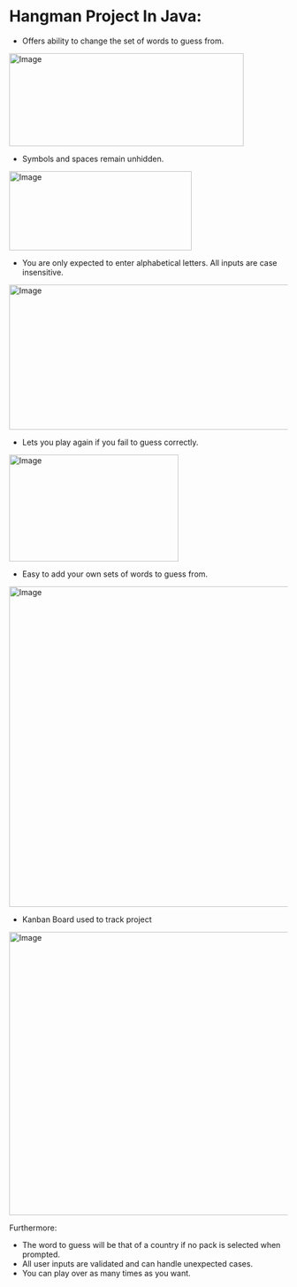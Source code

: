 # Hangman Project In Java:

- Offers ability to change the set of words to guess from.
<img width="424" height="168" alt="Image" src="https://github.com/user-attachments/assets/25446be7-9be1-49b8-be55-fb344e090328" />

- Symbols and spaces remain unhidden.
<img width="330" height="143" alt="Image" src="https://github.com/user-attachments/assets/e58615d4-35aa-440e-abd2-37ea13941793" />

- You are only expected to enter alphabetical letters. All inputs are case insensitive.
<img width="670" height="262" alt="Image" src="https://github.com/user-attachments/assets/1861b1a5-d657-4709-9e7b-bfe148d25285" />

- Lets you play again if you fail to guess correctly.
<img width="306" height="193" alt="Image" src="https://github.com/user-attachments/assets/1edfd2b5-bfb7-4d10-9e0a-7abb18147a20" />

- Easy to add your own sets of words to guess from.
<img width="906" height="579" alt="Image" src="https://github.com/user-attachments/assets/513c3bfd-6df3-453e-9be3-24d0984cb7d7" />

- Kanban Board used to track project
<img width="1073" height="512" alt="Image" src="https://github.com/user-attachments/assets/22890277-a814-4389-a82f-75fff3205be9" />


Furthermore: 
 - The word to guess will be that of a country if no pack is selected when prompted.
 - All user inputs are validated and can handle unexpected cases.
 - You can play over as many times as you want.

